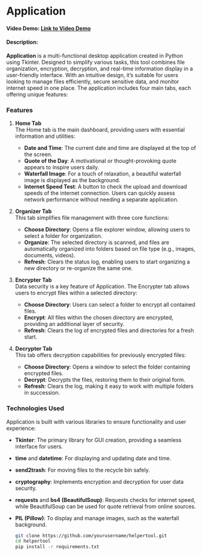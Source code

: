 # Application
#### Video Demo: [Link to Video Demo](https://youtu.be/mesaZPQCkrw)
#### Description:

**Application** is a multi-functional desktop application created in Python using Tkinter. Designed to simplify various tasks, this tool combines file organization, encryption, decryption, and real-time information display in a user-friendly interface. With an intuitive design, it’s suitable for users looking to manage files efficiently, secure sensitive data, and monitor internet speed in one place. The application includes four main tabs, each offering unique features:

### Features

1. **Home Tab**  
   The Home tab is the main dashboard, providing users with essential information and utilities:
   - **Date and Time**: The current date and time are displayed at the top of the screen.
   - **Quote of the Day**: A motivational or thought-provoking quote appears to inspire users daily.
   - **Waterfall Image**: For a touch of relaxation, a beautiful waterfall image is displayed as the background.
   - **Internet Speed Test**: A button to check the upload and download speeds of the internet connection. Users can quickly assess network performance without needing a separate application.

2. **Organizer Tab**  
   This tab simplifies file management with three core functions:
   - **Choose Directory**: Opens a file explorer window, allowing users to select a folder for organization.
   - **Organize**: The selected directory is scanned, and files are automatically organized into folders based on file type (e.g., images, documents, videos).
   - **Refresh**: Clears the status log, enabling users to start organizing a new directory or re-organize the same one.

3. **Encrypter Tab**  
   Data security is a key feature of Application. The Encrypter tab allows users to encrypt files within a selected directory:
   - **Choose Directory**: Users can select a folder to encrypt all contained files.
   - **Encrypt**: All files within the chosen directory are encrypted, providing an additional layer of security.
   - **Refresh**: Clears the log of encrypted files and directories for a fresh start.

4. **Decrypter Tab**  
   This tab offers decryption capabilities for previously encrypted files:
   - **Choose Directory**: Opens a window to select the folder containing encrypted files.
   - **Decrypt**: Decrypts the files, restoring them to their original form.
   - **Refresh**: Clears the log, making it easy to work with multiple folders in succession.

### Technologies Used
Application is built with various libraries to ensure functionality and user experience:
- **Tkinter**: The primary library for GUI creation, providing a seamless interface for users.
- **time** and **datetime**: For displaying and updating date and time.
- **send2trash**: For moving files to the recycle bin safely.
- **cryptography**: Implements encryption and decryption for user data security.
- **requests** and **bs4 (BeautifulSoup)**: Requests checks for internet speed, while BeautifulSoup can be used for quote retrieval from online sources.
- **PIL (Pillow)**: To display and manage images, such as the waterfall background.

   ```bash
   git clone https://github.com/yourusername/helpertool.git
   cd helpertool
   pip install -r requirements.txt


